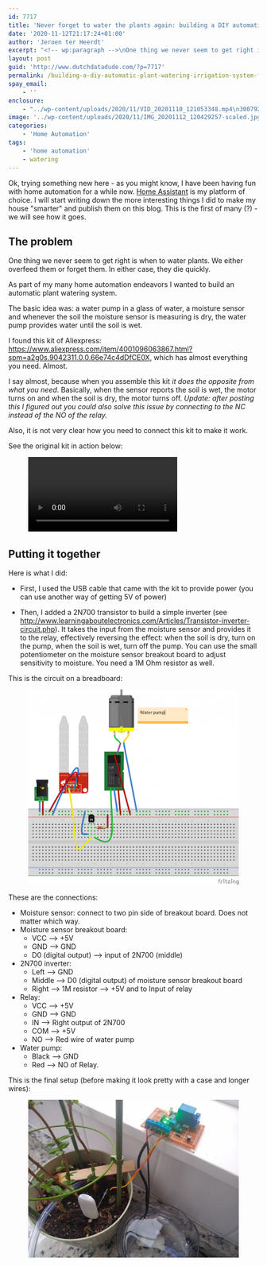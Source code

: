 ```yaml
---
id: 7717
title: 'Never forget to water the plants again: building a DIY automatic plant watering / irrigation system for <$5'
date: '2020-11-12T21:17:24+01:00'
author: 'Jeroen ter Heerdt'
excerpt: "<!-- wp:paragraph -->\nOne thing we never seem to get right is when to water plants. We either overfeed them or forget them. In either case, they die quickly.\nAs part of my many home automation endeavors I wanted to build an automatic plant watering system."
layout: post
guid: 'http://www.dutchdatadude.com/?p=7717'
permalink: /building-a-diy-automatic-plant-watering-irrigation-system-for/
spay_email:
    - ''
enclosure:
    - "../wp-content/uploads/2020/11/VID_20201110_121053348.mp4\n30079264\nvideo/mp4\n"
image: '../wp-content/uploads/2020/11/IMG_20201112_120429257-scaled.jpg'
categories:
    - 'Home Automation'
tags:
    - 'home automation'
    - watering
---
```


<!-- wp:paragraph -->
<p>Ok, trying something new here - as you might know, I have been having fun with home automation for a while now. <a href="http://home-assistant.io">Home Assistant</a> is my platform of choice. I will start writing down the more interesting things I did to make my house "smarter" and publish them on this blog. This is the first of many (?) - we will see how it goes.</p>
<!-- /wp:paragraph -->

<!-- wp:heading -->
<h2>The problem</h2>
<!-- /wp:heading -->

<!-- wp:paragraph -->
<p>One thing we never seem to get right is when to water plants. We either overfeed them or forget them. In either case, they die quickly.</p>
<!-- /wp:paragraph -->

<!-- wp:paragraph -->
<p>As part of my many home automation endeavors I wanted to build an automatic plant watering system.</p>
<!-- /wp:paragraph -->

<!-- wp:paragraph -->
<p>The basic idea was: a water pump in a glass of water, a moisture sensor and whenever the soil the moisture sensor is measuring is dry, the water pump provides water until the soil is wet.</p>
<!-- /wp:paragraph -->

<!-- wp:paragraph -->
<p>I found this kit of Aliexpress:&nbsp; <a href="https://www.aliexpress.com/item/4001096063867.html?spm=a2g0s.9042311.0.0.66e74c4dDfCE0X">https://www.aliexpress.com/item/4001096063867.html?spm=a2g0s.9042311.0.0.66e74c4dDfCE0X</a>, which has almost everything you need. Almost.</p>
<!-- /wp:paragraph -->

<!-- wp:paragraph -->
<p>I say almost, because when you assemble this kit <em>it does the opposite from what you need</em>. Basically, when the sensor reports the soil is wet, the motor turns on and when the soil is dry, the motor turns off. <em>Update: after posting this I figured out you could also solve this issue by connecting to the NC instead of the NO of the relay.</em></p>
<!-- /wp:paragraph -->

<!-- wp:paragraph -->
<p>Also, it is not very clear how you need to connect this kit to make it work.</p>
<!-- /wp:paragraph -->

<!-- wp:paragraph -->
<p>See the original kit in action below:</p>
<!-- /wp:paragraph -->

<!-- wp:video {"id":7720} -->
<figure class="wp-block-video"><video controls src="../wp-content/uploads/2020/11/VID_20201110_121053348.mp4"></video></figure>
<!-- /wp:video -->

<!-- wp:heading -->
<h2>Putting it together</h2>
<!-- /wp:heading -->

<!-- wp:paragraph -->
<p>Here is what I did:</p>
<!-- /wp:paragraph -->

<!-- wp:list -->
<ul><li>First, I used the USB cable that came with the kit to provide power (you can use another way of getting 5V of power)</li></ul>
<!-- /wp:list -->

<!-- wp:list -->
<ul><li>Then, I added a 2N700 transistor to build a simple inverter (see <a href="http://www.learningaboutelectronics.com/Articles/Transistor-inverter-circuit.php">http://www.learningaboutelectronics.com/Articles/Transistor-inverter-circuit.php</a>). It takes the input from the moisture sensor and provides it to the relay, effectively reversing the effect: when the soil is dry, turn on the pump, when the soil is wet, turn off the pump. You can use the small potentiometer on the moisture sensor breakout board to adjust sensitivity to moisture. You need a 1M Ohm resistor as well.</li></ul>
<!-- /wp:list -->

<!-- wp:paragraph -->
<p>This is the circuit on a breadboard:</p>
<!-- /wp:paragraph -->

<!-- wp:image {"id":7719,"sizeSlug":"large"} -->
<figure class="wp-block-image size-large"><img src="../wp-content/uploads/2020/11/Automatic-Plant-Watering-system-1024x949.png" alt="" class="wp-image-7719"/></figure>
<!-- /wp:image -->

<!-- wp:paragraph -->
<p>These are the connections:</p>
<!-- /wp:paragraph -->

<!-- wp:list -->
<ul><li>Moisture sensor: connect to two pin side of breakout board. Does not matter which way.</li><li>Moisture sensor breakout board:<ul><li>VCC --&gt; +5V</li><li>GND --&gt; GND</li><li>D0 (digital output) --&gt; input of 2N700 (middle)</li></ul></li><li>2N700 inverter:<ul><li>Left --&gt; GND</li><li>Middle --&gt; D0 (digital output) of moisture sensor breakout board</li><li>Right --&gt; 1M resistor --&gt; +5V and to Input of relay</li></ul></li><li>Relay:<ul><li>VCC --&gt; +5V</li><li>GND --&gt; GND</li><li>IN --&gt; Right output of 2N700</li><li>COM --&gt; +5V</li><li>NO --&gt; Red wire of water pump</li></ul></li><li>Water pump:<ul><li>Black --&gt; GND</li><li>Red --&gt; NO of Relay.</li></ul></li></ul>
<!-- /wp:list -->

<!-- wp:paragraph -->
<p></p>
<!-- /wp:paragraph -->

<!-- wp:paragraph -->
<p>This is the final setup (before making it look pretty with a case and longer wires):</p>
<!-- /wp:paragraph -->

<!-- wp:image {"id":7722,"sizeSlug":"large"} -->
<figure class="wp-block-image size-large"><img src="../wp-content/uploads/2020/11/IMG_20201112_120429257-1024x768.jpg" alt="" class="wp-image-7722"/></figure>
<!-- /wp:image -->